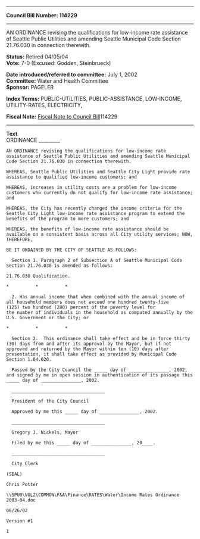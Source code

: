 * * * * *  
  
**Council Bill Number: [](#h0)[](#h2)114229**  
  
* * * * *  
  
AN ORDINANCE revising the qualifications for low-income rate assistance of Seattle Public Utilities and amending Seattle Municipal Code Section 21.76.030 in connection therewith.  
  
**Status:** Retired 04/05/04   
**Vote:** 7-0 (Excused: Godden, Steinbrueck)   
  
**Date introduced/referred to committee:** July 1, 2002   
**Committee:** Water and Health Committee   
**Sponsor:** PAGELER   
  
**Index Terms:** PUBLIC-UTILITIES, PUBLIC-ASSISTANCE, LOW-INCOME, UTILITY-RATES, ELECTRICITY,  
  
**Fiscal Note:** [Fiscal Note to Council Bill](http://clerk.seattle.gov/~public/fnote/114229.htm)[](#h1)[](#h3)114229  
  
* * * * *  
  
**Text**  
    ORDINANCE _________  
  
    AN ORDINANCE revising the qualifications for low-income rate  
    assistance of Seattle Public Utilities and amending Seattle Municipal  
    Code Section 21.76.030 in connection therewith.  
  
    WHEREAS, Seattle Public Utilities and Seattle City Light provide rate  
    assistance to qualified low-income customers; and  
  
    WHEREAS, increases in utility costs are a problem for low-income  
    customers who currently do not qualify for low-income rate assistance;  
    and  
  
    WHEREAS, the City has recently changed the income criteria for the  
    Seattle City Light low-income rate assistance program to extend the  
    benefits of the program to more customers; and  
  
    WHEREAS, the benefits of low-income rate assistance should be  
    available on a consistent basis across all City utility services; NOW,  
    THEREFORE,  
  
    BE IT ORDAINED BY THE CITY OF SEATTLE AS FOLLOWS:  
  
      Section 1. Paragraph 2 of Subsection A of Seattle Municipal Code  
    Section 21.76.030 is amended as follows:  
  
    21.76.030 Qualification.  
  
    *          *          *  
  
      2. Has annual income that when combined with the annual income of  
    all household members does not exceed one hundred twenty-five  
    (125) two hundred (200) percent of the poverty level for  
    the number of individuals in the household as computed annually by the  
    U.S. Government or the City; or  
  
    *          *          *  
  
      Section 2.  This ordinance shall take effect and be in force thirty  
    (30) days from and after its approval by the Mayor, but if not  
    approved and returned by the Mayor within ten (10) days after  
    presentation, it shall take effect as provided by Municipal Code  
    Section 1.04.020.  
  
      Passed by the City Council the _____ day of _______________, 2002,  
    and signed by me in open session in authentication of its passage this  
    _____ day of _______________, 2002.  
  
      ___________________________________  
  
      President of the City Council  
  
      Approved by me this _____ day of _______________, 2002.  
  
      ___________________________________  
  
      Gregory J. Nickels, Mayor  
  
      Filed by me this _____ day of _______________, 20____.  
  
      ___________________________________  
  
      City Clerk  
  
    (SEAL)  
  
    Chris Potter  
  
    \\SPU0\VOL2\COMMON\F&A\Finance\RATES\Water\Income Rates Ordinance  
    2003-04.doc  
  
    06/26/02  
  
    Version #1  
  
    1  
